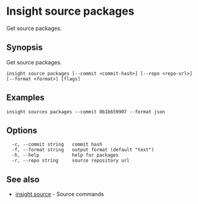 # Insight source packages

Get source packages.

## <a id='synopsis'></a>Synopsis

Get source packages.

```
insight source packages [--commit <commit-hash>] [--repo <repo-url>] [--format <format>] [flags]
```

## <a id='examples'></a>Examples

```
insight sources packages --commit 0b1b659907 --format json
```

## <a id='options'></a>Options

```
  -c, --commit string   commit hash
  -f, --format string   output format (default "text")
  -h, --help            help for packages
  -r, --repo string     source repository url
```

## <a id='see-also'></a>See also

* [insight source](insight_source.md)	 - Source commands
